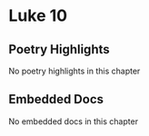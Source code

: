 # Luke 10

## Poetry Highlights

No poetry highlights in this chapter

## Embedded Docs

No embedded docs in this chapter

